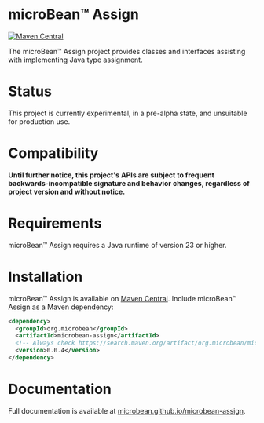 # microBean™ Assign

[![Maven Central](https://img.shields.io/maven-central/v/org.microbean/microbean-assign.svg?label=Maven%20Central)](https://search.maven.org/artifact/org.microbean/microbean-assign)

The microBean™ Assign project provides classes and interfaces assisting with implementing Java type assignment.

# Status

This project is currently experimental, in a pre-alpha state, and unsuitable for production use.

# Compatibility

**Until further notice, this project's APIs are subject to frequent backwards-incompatible signature and behavior
changes, regardless of project version and without notice.**

# Requirements

microBean™ Assign requires a Java runtime of version 23 or higher.

# Installation

microBean™ Assign is available on [Maven Central](https://search.maven.org/).  Include microBean™ Assign as a Maven
dependency:

```xml
<dependency>
  <groupId>org.microbean</groupId>
  <artifactId>microbean-assign</artifactId>
  <!-- Always check https://search.maven.org/artifact/org.microbean/microbean-bean for up-to-date available versions. -->
  <version>0.0.4</version>
</dependency>
```

# Documentation

Full documentation is available at [microbean.github.io/microbean-assign](https://microbean.github.io/microbean-assign/).
